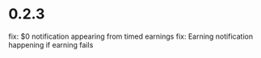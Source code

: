 # 0.2.3
fix: $0 notification appearing from timed earnings
fix: Earning notification happening if earning fails
